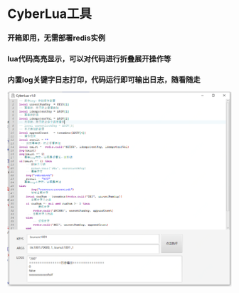 # CyberLua工具

### 开箱即用，无需部署redis实例
### lua代码高亮显示，可以对代码进行折叠展开操作等
### 内置log关键字日志打印，代码运行即可输出日志，随看随走
<img src="https://github.com/scy251147/tiny-cyberlua/blob/master/result.png"></img>